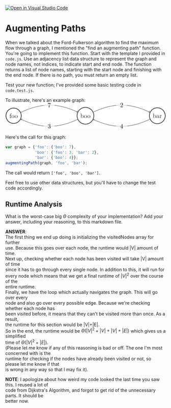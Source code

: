 [![Open in Visual Studio Code](https://classroom.github.com/assets/open-in-vscode-718a45dd9cf7e7f842a935f5ebbe5719a5e09af4491e668f4dbf3b35d5cca122.svg)](https://classroom.github.com/online_ide?assignment_repo_id=12547999&assignment_repo_type=AssignmentRepo)
# Augmenting Paths

When we talked about the Ford-Fulkerson algorithm to find the maximum flow
through a graph, I mentioned the "find an augmenting path" function. You're
going to implement this function. Start with the template I provided in
`code.js`. Use an adjacency list data structure to represent the graph and node
names, not indices, to indicate start and end node. The function returns a list
of node names, starting with the start node and finishing with the end node. If
there is no path, you must return an empty list.

Test your new function; I've provided some basic testing code in `code.test.js`.

To illustrate, here's an example graph:
![example graph](graph.png)

Here's the call for this graph:

```javascript
var graph = {'foo': {'boo': 7},
             'boo': {'foo': 3, 'bar': 2},
             'bar': {'boo': 4}};
augmentingPath(graph, 'foo', 'bar');
```

The call would return `['foo', 'boo', 'bar']`.

Feel free to use other data structures, but you'll have to change the test code
accordingly.

## Runtime Analysis

What is the worst-case big $\Theta$ complexity of your implementation? Add your
answer, including your reasoning, to this markdown file.  

**ANSWER**:  
The first thing we end up doing is initializing the visitedNodes array for further  
use. Because this goes over each node, the runtime would |V| amount of time.  
Next up, checking whether each node has been visited will take |V| amount of time  
since it has to go through every single node. In addition to this, it will run for  
every node which means that we get a final runtime of $|V|^2$ over the course of the  
entire runtime.  
Finally, we have the loop which actually navigates the graph. This will go over every  
node and also go over every possible edge. Because we're checking whether each node has  
been visited before, it means that they can't be visited more than once. As a result,  
the runtime for this section would be |V|+|E|.  
So in the end, the runtime would be $\Theta(|V|^2 + |V| + |V| + |E|)$ which gives us a simplified  
time of $\Theta(|V|^2 + |E|)$.  
(Please let me know if any of this reasoning is bad or off. The one I'm most concerned with is the  
runtime for checking if the nodes have already been visited or not, so please let me know if that  
is wrong in any way so that I may fix it).  

**NOTE**: I apologize about how weird my code looked the last time you saw this. I reused a lot of  
code from Dijkstra's Algorithm, and forgot to get rid of the unnecessary parts. It should be  
better now.

